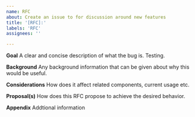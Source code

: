 ```yaml
---
name: RFC
about: Create an issue to for discussion around new features
title: '[RFC]:'
labels: 'RFC'
assignees: ''

---
```


**Goal**
A clear and concise description of what the bug is. Testing.

**Background**
Any background information that can be given about why this would be useful.

**Considerations**
How does it affect related components, current usage etc.

**Proposal(s)**
How does this RFC propose to achieve the desired behavior.

**Appendix**
Addtional information
